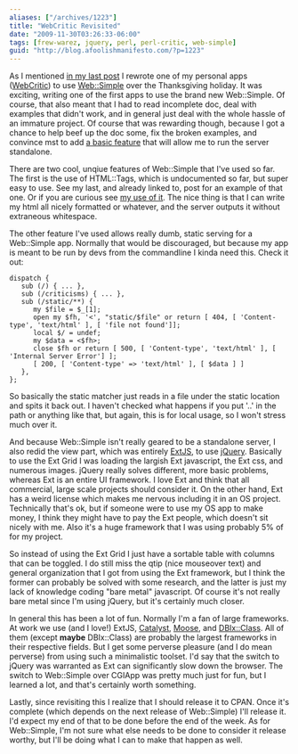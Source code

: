```yaml
---
aliases: ["/archives/1223"]
title: "WebCritic Revisited"
date: "2009-11-30T03:26:33-06:00"
tags: [frew-warez, jquery, perl, perl-critic, web-simple]
guid: "http://blog.afoolishmanifesto.com/?p=1223"
---
```

As I mentioned [in my last post](/archives/1219) I rewrote one of my personal
apps ([WebCritic](http://github.com/frioux/perlcritic-web)) to use
[Web::Simple](http://search.cpan.org/perldoc?Web::Simple) over the Thanksgiving
holiday. It was exciting, writing one of the first apps to use the brand new
Web::Simple. Of course, that also meant that I had to read incomplete doc, deal
with examples that didn't work, and in general just deal with the whole hassle
of an immature project. Of course that was rewarding though, because I got a
chance to help beef up the doc some, fix the broken examples, and convince mst
to add [a basic
feature](http://git.shadowcat.co.uk/gitweb/gitweb.cgi?p=catagits/Web-Simple.git;a=commitdiff;h=d3a6160961a582183cfc02efc5e0a09039bd10dd;hp=93e30ba3c4409bccc1a8deb483acab6a8e3fc8c4)
that will allow me to run the server standalone.

There are two cool, unqiue features of Web::Simple that I've used so far. The
first is the use of HTML::Tags, which is undocumented so far, but super easy to
use. See my last, and already linked to, post for an example of that one. Or if
you are curious see [my use of
it](http://github.com/frioux/perlcritic-web/blob/9b654a04c4dd8efece6b8d7b1b55937e1681a1b7/lib/WebCritic/Controller.pm#L10).
The nice thing is that I can write my html all nicely formatted or whatever, and
the server outputs it without extraneous whitespace.

The other feature I've used allows really dumb, static serving for a Web::Simple
app. Normally that would be discouraged, but because my app is meant to be run
by devs from the commandline I kinda need this. Check it out:

    dispatch {
       sub (/) { ... },
       sub (/criticisms) { ... },
       sub (/static/**) {
          my $file = $_[1];
          open my $fh, '<', "static/$file" or return [ 404, [ 'Content-type', 'text/html' ], [ 'file not found']];
          local $/ = undef;
          my $data = <$fh>;
          close $fh or return [ 500, [ 'Content-type', 'text/html' ], [ 'Internal Server Error'] ];
          [ 200, [ 'Content-type' => 'text/html' ], [ $data ] ]
       },
    };

So basically the static matcher just reads in a file under the static location
and spits it back out. I haven't checked what happens if you put '..' in the
path or anything like that, but again, this is for local usage, so I won't
stress much over it.

And because Web::Simple isn't really geared to be a standalone server, I also
redid the view part, which was entirely [ExtJS](http://extjs.com), to use
[jQuery](http://jquery.com). Basically to use the Ext Grid I was loading the
largish Ext javascript, the Ext css, and numerous images. jQuery really solves
different, more basic problems, whereas Ext is an entire UI framework. I love
Ext and think that all commercial, large scale projects should consider it. On
the other hand, Ext has a weird license which makes me nervous including it in
an OS project. Technically that's ok, but if someone were to use my OS app to
make money, I think they might have to pay the Ext people, which doesn't sit
nicely with me. Also it's a huge framework that I was using probably 5% of for
my project.

So instead of using the Ext Grid I just have a sortable table with columns that
can be toggled. I do still miss the qtip (nice mouseover text) and general
organization that I got from using the Ext framework, but I think the former can
probably be solved with some research, and the latter is just my lack of
knowledge coding "bare metal" javascript. Of course it's not really bare metal
since I'm using jQuery, but it's certainly much closer.

In general this has been a lot of fun. Normally I'm a fan of large frameworks.
At work we use (and I love!) ExtJS,
[Catalyst](http://search.cpan.org/perldoc?Catalyst),
[Moose](http://search.cpan.org/perldoc?Moose), and
[DBIx::Class](http://search.cpan.org/perldoc?DBIx::Class). All of them (except
**maybe** DBIx::Class) are probably the largest frameworks in their respective
fields. But I get some perverse pleasure (and I do mean perverse) from using
such a minimalistic toolset. I'd say that the switch to jQuery was warranted as
Ext can significantly slow down the browser. The switch to Web::Simple over
CGIApp was pretty much just for fun, but I learned a lot, and that's certainly
worth something.

Lastly, since revisiting this I realize that I should release it to CPAN. Once
it's complete (which depends on the next release of Web::Simple) I'll release
it. I'd expect my end of that to be done before the end of the week. As for
Web::Simple, I'm not sure what else needs to be done to consider it release
worthy, but I'll be doing what I can to make that happen as well.
